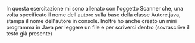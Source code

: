 In questa esercitazione mi sono allenato con l'oggetto Scanner che, una volta specificato il nome dell'autore sulla base della classe Autore.java, stampa il nome dell'autore in console.
Inoltre ho anche creato un mini programma in Java per leggere un file e per scriverci dentro (sovrascrive il testo già presente)
